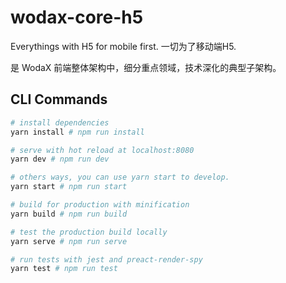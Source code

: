 # wodax-core-h5

Everythings with H5 for mobile first. 一切为了移动端H5.

是 WodaX 前端整体架构中，细分重点领域，技术深化的典型子架构。

## CLI Commands

``` bash
# install dependencies
yarn install # npm run install

# serve with hot reload at localhost:8080
yarn dev # npm run dev

# others ways, you can use yarn start to develop.
yarn start # npm run start

# build for production with minification
yarn build # npm run build

# test the production build locally
yarn serve # npm run serve

# run tests with jest and preact-render-spy
yarn test # npm run test
```
